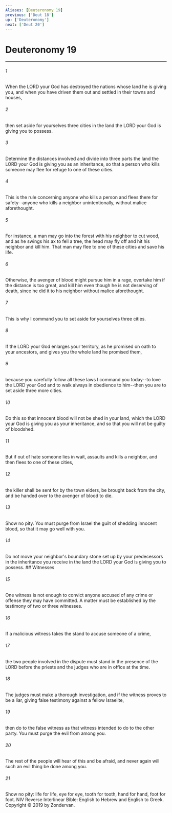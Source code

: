 ```yaml
---
Aliases: [Deuteronomy 19]
previous: ['Deut 18']
up: ['Deuteronomy']
next: ['Deut 20']
---
```

# Deuteronomy 19

***


###### 1 
When the LORD your God has destroyed the nations whose land he is giving you, and when you have driven them out and settled in their towns and houses, 

###### 2 
then set aside for yourselves three cities in the land the LORD your God is giving you to possess. 

###### 3 
Determine the distances involved and divide into three parts the land the LORD your God is giving you as an inheritance, so that a person who kills someone may flee for refuge to one of these cities. 

###### 4 
This is the rule concerning anyone who kills a person and flees there for safety--anyone who kills a neighbor unintentionally, without malice aforethought. 

###### 5 
For instance, a man may go into the forest with his neighbor to cut wood, and as he swings his ax to fell a tree, the head may fly off and hit his neighbor and kill him. That man may flee to one of these cities and save his life. 

###### 6 
Otherwise, the avenger of blood might pursue him in a rage, overtake him if the distance is too great, and kill him even though he is not deserving of death, since he did it to his neighbor without malice aforethought. 

###### 7 
This is why I command you to set aside for yourselves three cities. 

###### 8 
If the LORD your God enlarges your territory, as he promised on oath to your ancestors, and gives you the whole land he promised them, 

###### 9 
because you carefully follow all these laws I command you today--to love the LORD your God and to walk always in obedience to him--then you are to set aside three more cities. 

###### 10 
Do this so that innocent blood will not be shed in your land, which the LORD your God is giving you as your inheritance, and so that you will not be guilty of bloodshed. 

###### 11 
But if out of hate someone lies in wait, assaults and kills a neighbor, and then flees to one of these cities, 

###### 12 
the killer shall be sent for by the town elders, be brought back from the city, and be handed over to the avenger of blood to die. 

###### 13 
Show no pity. You must purge from Israel the guilt of shedding innocent blood, so that it may go well with you. 

###### 14 
Do not move your neighbor's boundary stone set up by your predecessors in the inheritance you receive in the land the LORD your God is giving you to possess. ## Witnesses 

###### 15 
One witness is not enough to convict anyone accused of any crime or offense they may have committed. A matter must be established by the testimony of two or three witnesses. 

###### 16 
If a malicious witness takes the stand to accuse someone of a crime, 

###### 17 
the two people involved in the dispute must stand in the presence of the LORD before the priests and the judges who are in office at the time. 

###### 18 
The judges must make a thorough investigation, and if the witness proves to be a liar, giving false testimony against a fellow Israelite, 

###### 19 
then do to the false witness as that witness intended to do to the other party. You must purge the evil from among you. 

###### 20 
The rest of the people will hear of this and be afraid, and never again will such an evil thing be done among you. 

###### 21 
Show no pity: life for life, eye for eye, tooth for tooth, hand for hand, foot for foot. NIV Reverse Interlinear Bible: English to Hebrew and English to Greek. Copyright © 2019 by Zondervan.
